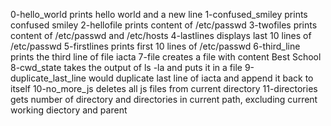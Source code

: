 0-hello_world prints hello world and a new line
1-confused_smiley prints confused smiley
2-hellofile prints content of /etc/passwd
3-twofiles prints content of /etc/passwd and /etc/hosts
4-lastlines displays last 10 lines of /etc/passwd
5-firstlines prints first 10 lines of /etc/passwd
6-third_line prints the third line of file iacta
7-file creates a file with content Best School
8-cwd_state takes the output of ls -la and puts it in a file
9-duplicate_last_line would duplicate last line of iacta and append it back to itself
10-no_more_js deletes all js files from current directory
11-directories gets number of directory and directories in current path, excluding current working diectory and parent
